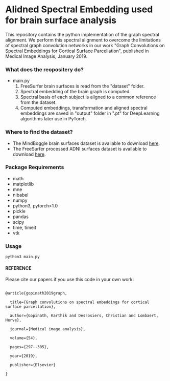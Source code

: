# Alidned Spectral Embedding used for brain surface analysis
This repository contains the python implementation of the graph spectral alignment. We perform this spectral alignment to overcome the limitations of spectral graph convolution networks in our work "Graph Convolutions on Spectral Embeddings for Cortical Surface Parcellation", published in Medical Image Analysis, January 2019. 

### What does the reopositery do?

- main.py
  1. FreeSurfer brain surfaces is read from the "dataset" folder.
  2. Spectral embedding of the brain graph is computed.
  3. Spectral basis of each subject is aligned to a common reference from the dataset.
  4. Computed embeddings, transformation and aligned spectral embeddings are saved in "output" folder in  ".pt" for DeepLearning algorithms later use in PyTorch.

### Where to find the dataset?

- The MindBoggle brain surfaces dataset is available to download [here](https://osf.io/nhtur/).
- The FreeSurfer processed ADNI surfaces dataset is available to download [here](http://adni.loni.ucla.edu).

### Package Requirements
- math
- matplotlib 
- mne
- nibabel
- numpy
- python3, pytorch>1.0 
- pickle
- pandas 
- scipy
- time, timeit
- vtk

### Usage
```
python3 main.py
```

#### REFERENCE 

Please cite our papers if you use this code in your own work:

```

@article{gopinath2019graph,

  title={Graph convolutions on spectral embeddings for cortical surface parcellation},

  author={Gopinath, Karthik and Desrosiers, Christian and Lombaert, Herve},

  journal={Medical image analysis},

  volume={54},

  pages={297--305},

  year={2019},

  publisher={Elsevier}

}

